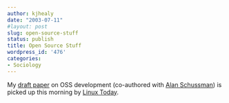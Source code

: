 ```yaml
---
author: kjhealy
date: "2003-07-11"
#layout: post
slug: open-source-stuff
status: publish
title: Open Source Stuff
wordpress_id: '476'
categories:
- Sociology
---
```


My [draft paper](http://www.kieranhealy.org/files/drafts/oss-activity.pdf) on OSS development (co-authored with [Alan Schussman](http://www.schussman.com)) is picked up this morning by [Linux Today](http://linuxtoday.com/developer/2003071100726OSCYDV).
